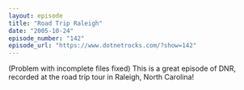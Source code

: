 ```yaml
---
layout: episode
title: "Road Trip Raleigh"
date: "2005-10-24"
episode_number: "142"
episode_url: "https://www.dotnetrocks.com/?show=142"
---
```


(Problem with incomplete files fixed)  This is a great episode of DNR, recorded at the road trip tour in Raleigh, North Carolina!
